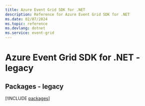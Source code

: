 ```yaml
---
title: Azure Event Grid SDK for .NET
description: Reference for Azure Event Grid SDK for .NET
ms.date: 02/07/2024
ms.topic: reference
ms.devlang: dotnet
ms.service: event-grid
---
```

# Azure Event Grid SDK for .NET - legacy
## Packages - legacy
[!INCLUDE [packages](event-grid-index.md)]